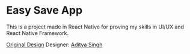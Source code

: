 # Easy Save App
This is a project made in React Native for proving my skills in UI/UX and React Native Framework.


[Original Design](https://www.behance.net/gallery/81311133/EasySave-Money-Saving-App-UIUx)
Designer: [Aditya Singh](https://www.behance.net/adityapro)
